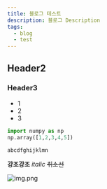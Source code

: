 ```yaml
---
title: 블로그 테스트
description: 블로그 Description
tags:
  - blog
  - test
---
```


## Header2
### Header3

- 1
- 2
- 3

```python
import numpy as np
np.array([1,2,3,4,5])
```

`abcdfghijklmn`

**강조강조**
*italic*
~~취소선~~

![img.png](/post/notice/img.png)
